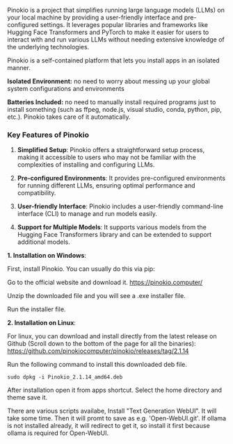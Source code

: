 Pinokio is a project that simplifies running large language models (LLMs) on your local machine by providing a user-friendly interface and pre-configured settings. It leverages popular libraries and frameworks like Hugging Face Transformers and PyTorch to make it easier for users to interact with and run various LLMs without needing extensive knowledge of the underlying technologies.

Pinokio is a self-contained platform that lets you install apps in an isolated manner.

**Isolated Environment:** no need to worry about messing up your global system configurations and environments

**Batteries Included:** no need to manually install required programs just to install something (such as ffpeg, node.js, visual studio, conda, python, pip, etc.). Pinokio takes care of it automatically.

### Key Features of Pinokio

1. **Simplified Setup**: Pinokio offers a straightforward setup process, making it accessible to users who may not be familiar with the complexities of installing and configuring LLMs.

2. **Pre-configured Environments**: It provides pre-configured environments for running different LLMs, ensuring optimal performance and compatibility.

3. **User-friendly Interface**: Pinokio includes a user-friendly command-line interface (CLI) to manage and run models easily.

4. **Support for Multiple Models**: It supports various models from the Hugging Face Transformers library and can be extended to support additional models.



**1. Installation on Windows**: 

First, install Pinokio. You can usually do this via pip:

Go to the official website and download it. https://pinokio.computer/

Unzip the downloaded file and you will see a .exe installer file.

Run the installer file.

**2. Installation on Linux**:

For linux, you can download and install directly from the latest release on Github (Scroll down to the bottom of the page for all the binaries):
https://github.com/pinokiocomputer/pinokio/releases/tag/2.1.14

Run the following command to install this downloaded deb file.

```
sudo dpkg -i Pinokio_2.1.14_amd64.deb
```
After installation open it from apps shortcut. Select the home directory and theme save it.

There are various scripts availabe, Install "Text Generation WebUI". It will take some time. Then it will promt to save as e.g. 'Open-WebUI.git'. If ollama is not installed already, it will redirect to get it, so install it first because ollama is required for Open-WebUI.
